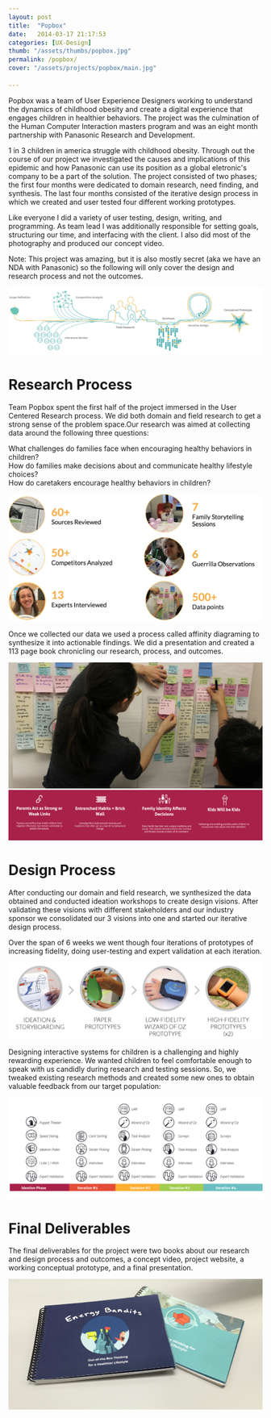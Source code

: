 ```yaml
---
layout: post
title:  "Popbox"
date:   2014-03-17 21:17:53
categories: [UX-Design]
thumb: "/assets/thumbs/popbox.jpg"
permalink: /popbox/
cover: "/assets/projects/popbox/main.jpg"

---
```


 
<p>Popbox was a team of User Experience Designers working to understand the dynamics of childhood obesity and create a digital experience that engages children in healthier behaviors. The project was the culmination of the Human Computer Interaction masters program and was an eight month partnership with Panasonic Research and Development. </p> 
<p>1 in 3 children in america struggle with childhood obesity. Through out the course of our project we investigated the causes and implications of this epidemic and how Panasonic can use its position as a global eletronic's company to be a part of the solution. The project consisted of two phases; the first four months were dedicated to domain research, need finding, and synthesis. The last four months consisted of the iterative design process in which we created and user tested four different working prototypes. </p> 
<p>Like everyone I did a variety of user testing, design, writing, and programming. As team lead I was additionally responsible for setting goals, structuring our time, and interfacing with the client. I also did most of the photography and produced our concept video. </p> 
<p>Note: This project was amazing, but it is also mostly secret (aka we have an NDA with Panasonic) so the following will only cover the design and research process and not the outcomes. </p> 
<img   src="/assets/projects/popbox/timeLine.jpg"  />
<h1>Research Process</h1>
<p>Team Popbox spent the first half of the project immersed in the User Centered Research process. We did both domain and field research to get a strong sense of the problem space.Our research was aimed at collecting data around the following three questions: </p>
<p>What challenges do families face when encouraging healthy behaviors in children? </br> How do families make decisions about and communicate healthy lifestyle choices? </br> How do caretakers encourage healthy behaviors in children? </p> 
<img   src="/assets/projects/popbox/summary.png"  />
<p>Once we collected our data we used a process called affinity diagraming to synthesize it into actionable findings. We did a presentation and created a 113 page book chronicling our research, process, and outcomes. </p> 
<img   src="/assets/projects/popbox/affinity.png"  />
<img   src="/assets/projects/popbox/findings.png"  />
<h1>Design Process</h1>
<p>After conducting our domain and field research, we synthesized the data obtained and conducted ideation workshops to create design visions. After validating these visions with different stakeholders and our industry sponsor we consolidated our 3 visions into one and started our iterative design process.</p>
<p>Over the span of 6 weeks we went though four iterations of prototypes of increasing fidelity, doing user-testing and expert validation at each iteration.</p>
<img   src="/assets/projects/popbox/designProcess.jpg"  />
<p>Designing interactive systems for children is a challenging and highly rewarding experience. We wanted children to feel comfortable enough to speak with us candidly during research and testing sessions. So, we tweaked existing research methods and created some new ones to obtain valuable feedback from our target population:</p>
<img   src="/assets/projects/popbox/methods-timeline.jpg"  />
<h1>Final Deliverables</h1>
<p>The final deliverables for the project were two books about our research and design process and outcomes, a concept video, project website, a working conceptual prototype, and a final presentation. </p>
<img  src="/assets/projects/popbox/finalDeliverables.JPG"  />